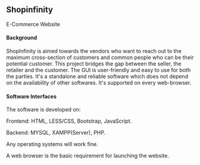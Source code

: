 ## Shopinfinity 
E-Commerce Website

#### Background
ShopInfinity is aimed towards the vendors who want to reach out to the maximum cross-section of
customers and common people who can be their potential customer. This project bridges the gap between the
seller, the retailer and the customer. The GUI is user-friendly and easy to use for both the parties. 
It's a standalone and reliable software which does not depend on the availability
of other softwares. It's supported on every web-browser.

#### Software Interfaces
The software is developed on:

Frontend: HTML, LESS/CSS, Bootstrap, JavaScript.

Backend: MYSQL, XAMPP(Server), PHP.

Any operating systems will work fine.

A web browser is the basic requirement for launching the website.

